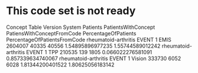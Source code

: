 # This code set is not ready

Concept Table Version System Patients PatientsWithConcept PatiensWithConceptFromCode PercentageOfPatients PercentageOfPatientsFromCode
rheumatoid-arthritis EVENT 1 EMIS 2604007 40335 40556 1.54895896977235 1.55744589012242
rheumatoid-arthritis EVENT 1 TPP 210535 139 1805 0.066022276581091 0.857339634740067
rheumatoid-arthritis EVENT 1 Vision 333730 6052 6028 1.81344200401522 1.80625056183142
